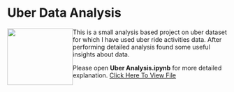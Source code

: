 # Uber Data Analysis
<kbd>
<img src=https://is3-ssl.mzstatic.com/image/thumb/Purple126/v4/6b/99/f0/6b99f09a-962c-ca32-3083-6fd705bb3057/AppIcon-0-1x_U007emarketing-0-7-0-sRGB-85-220.png/246x0w.webp style="height:130px; width:150px; float: left" >

</kbd>  

This is a small analysis based project on uber dataset for which I have used uber ride activities data. After performing detailed analysis found some useful insights about data.

Please open **Uber Analysis.ipynb** for more detailed explanation.
[Click Here To View File](main/Uber-Analysis.ipynb)

